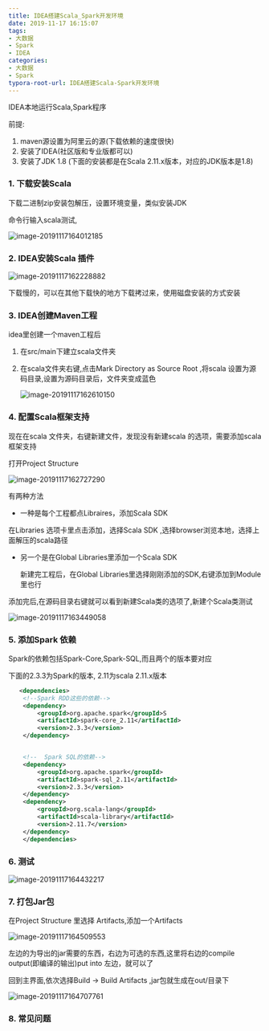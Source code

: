 ```yaml
---
title: IDEA搭建Scala_Spark开发环境
date: 2019-11-17 16:15:07
tags:
- 大数据
- Spark
- IDEA
categories:
- 大数据
- Spark
typora-root-url: IDEA搭建Scala-Spark开发环境
---
```


IDEA本地运行Scala,Spark程序

前提:

1. maven源设置为阿里云的源(下载依赖的速度很快)
2. 安装了IDEA(社区版和专业版都可以)
3. 安装了JDK 1.8 (下面的安装都是在Scala 2.11.x版本，对应的JDK版本是1.8)

### 1. 下载安装Scala

下载二进制zip安装包解压，设置环境变量，类似安装JDK

命令行输入scala测试,

![image-20191117164012185](scala_test.png)

### 2. IDEA安装Scala 插件

![image-20191117162228882](scala_plugin.png)

下载慢的，可以在其他下载快的地方下载拷过来，使用磁盘安装的方式安装

<!-- more -->

### 3. IDEA创建Maven工程

idea里创建一个maven工程后

1. 在src/main下建立scala文件夹

2. 在scala文件夹右键,点击Mark Directory as Source Root ,将scala 设置为源码目录,设置为源码目录后，文件夹变成蓝色

   ![image-20191117162610150](scala_dir.png)

### 4. 配置Scala框架支持

现在在scala 文件夹，右键新建文件，发现没有新建scala 的选项，需要添加scala框架支持

打开Project Structure 

![image-20191117162727290](add_scala_sdk.png)

有两种方法

- 一种是每个工程都点Libraires，添加Scala SDK

在Libraries 选项卡里点击添加，选择Scala SDK ,选择browser浏览本地，选择上面解压的scala路径

- 另一个是在Global Libraries里添加一个Scala SDK 

  新建完工程后，在Global Libraries里选择刚刚添加的SDK,右键添加到Module里也行

添加完后,在源码目录右键就可以看到新建Scala类的选项了,新建个Scala类测试

![image-20191117163449058](idea_scala_test.png)



### 5. 添加Spark 依赖

Spark的依赖包括Spark-Core,Spark-SQL,而且两个的版本要对应

下面的2.3.3为Spark的版本, 2.11为scala 2.11.x版本

```xml
   <dependencies>
    <!--Spark RDD这些的依赖-->
    <dependency>
        <groupId>org.apache.spark</groupId>S
        <artifactId>spark-core_2.11</artifactId>
        <version>2.3.3</version>
    </dependency>


    <!--  Spark SQL的依赖-->
    <dependency>
        <groupId>org.apache.spark</groupId>
        <artifactId>spark-sql_2.11</artifactId>
        <version>2.3.3</version>
    </dependency>
    <dependency>
        <groupId>org.scala-lang</groupId>
        <artifactId>scala-library</artifactId>
        <version>2.11.7</version>
    </dependency>
    </dependencies>
```





### 6. 测试

![image-20191117164432217](idea_spark_test.png)

### 7. 打包Jar包

在Project Structure 里选择 Artifacts,添加一个Artifacts

![image-20191117164509553](output_layout.png)

左边的为导出的jar需要的东西，右边为可选的东西,这里将右边的compile output(即编译的输出)put into 左边，就可以了

回到主界面,依次选择Build -> Build Artifacts ,jar包就生成在out/目录下

![image-20191117164707761](output_jar.png)

### 8. 常见问题

